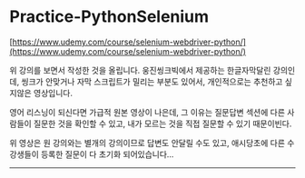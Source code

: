 # Practice-PythonSelenium

[https://www.udemy.com/course/selenium-webdriver-python/](https://www.udemy.com/course/selenium-webdriver-python/)


위 강의를 보면서 작성한 것을 올립니다. 웅진씽크빅에서 제공하는 한글자막달린 강의인데, 씽크가 안맞거나 자막 스크립트가 밀리는 부분도 있어서, 개인적으로는 추천하고 싶지않은 영상입니다.

영어 리스닝이 되신다면 가급적 원본 영상이 나은데, 그 이유는 질문답변 섹션에 다른 사람들이 질문한 것을 확인할 수 있고, 내가 모르는 것을 직접 질문할 수 있기 때문이빈다.

위 영상은 원 강의와는 별개의 강의이므로 답변도 안달릴 수도 있고, 애시당초에 다른 수강생들이 등록한 질문이 다 초기화 되어있습니다...

---

